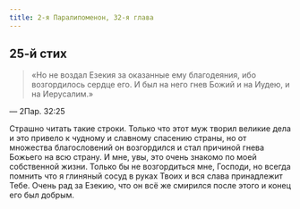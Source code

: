 ```yaml
---
title: 2-я Паралипоменон, 32-я глава
---
```


## 25-й стих

> «Но не воздал Езекия за оказанные ему благодеяния, ибо возгордилось сердце его.
> И был на него гнев Божий и на Иудею, и на Иерусалим.»

— 2Пар. 32:25

Страшно читать такие строки. Только что этот муж творил великие дела и это привело
к чудному и славному спасению страны, но от множества благословений он возгордился
и стал причиной гнева Божьего на всю страну. И мне, увы, это очень знакомо по моей
собственной жизни. Только бы не возгордиться мне, Господи, но всегда помнить что я
глиняный сосуд в руках Твоих и вся слава принадлежит Тебе. Очень рад за Езекию,
что он всё же смирился после этого и конец его был добрым.
